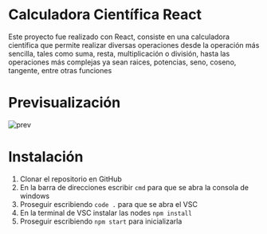 # Calculadora Científica React

Este proyecto fue realizado con React, consiste en una calculadora científica que permite realizar diversas operaciones desde la operación más sencilla, tales como suma, resta, multiplicación o división, hasta las operaciones más complejas ya sean raices, potencias, seno, coseno, tangente, entre otras funciones


# Previsualización

![prev](https://user-images.githubusercontent.com/103209971/210094440-7d2aa41d-bfe3-46d8-b942-cc8528386677.jpg)

# Instalación

1. Clonar el repositorio en GitHub
2. En la barra de direcciones escribir `cmd` para que se abra la consola de windows
3. Proseguir escribiendo `code .` para que se abra el VSC
4. En la terminal de VSC instalar las nodes `npm install`
5. Proseguir escribiendo `npm start` para inicializarla
